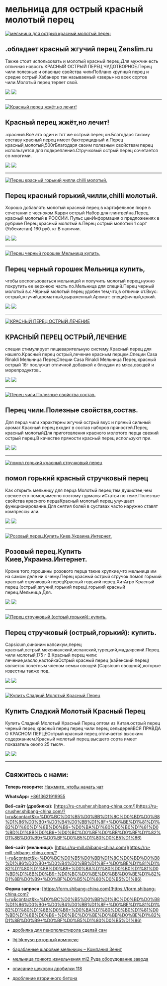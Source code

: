 # мельница для острый красный молотый перец

<a href="https://swt.shibang-china.com/?l=ru&img&k=%D0%BC%D0%B5%D0%BB%D1%8C%D0%BD%D0%B8%D1%86%D0%B0+%D0%B4%D0%BB%D1%8F+%D0%BE%D1%81%D1%82%D1%80%D1%8B%D0%B9+%D0%BA%D1%80%D0%B0%D1%81%D0%BD%D1%8B%D0%B9+%D0%BC%D0%BE%D0%BB%D0%BE%D1%82%D1%8B%D0%B9+%D0%BF%D0%B5%D1%80%D0%B5%D1%86" target="_blank">![мельница для острый красный молотый перец](http://static.shibang-china.com/all-800x300/405.jpg)</a>

## .обладает красный жгучий перец Zenslim.ru
Также стоит использовать и молотый красный перец.Для мужчин есть отличная новость.КРАСНЫЙ ОСТРЫЙ ПЕРЕЦ ЧУДОТВОРНОЕ.Перец чили полезные и опасные свойства чилиПоблано крупный перец и средне острый.Хабанеро так называемый «зверь» из всех сортов чили.Молотый перец теряет свой.


<a href="https://whatsapp.shibangsoft.com/WhatsApp.php" target="_blank" title="WhatsApp">![](http://static.shibang-china.com/icon/whatsapp.png)</a> <a href="https://swt.shibang-china.com/?l=ru&icon&k=%D0%BC%D0%B5%D0%BB%D1%8C%D0%BD%D0%B8%D1%86%D0%B0+%D0%B4%D0%BB%D1%8F+%D0%BE%D1%81%D1%82%D1%80%D1%8B%D0%B9+%D0%BA%D1%80%D0%B0%D1%81%D0%BD%D1%8B%D0%B9+%D0%BC%D0%BE%D0%BB%D0%BE%D1%82%D1%8B%D0%B9+%D0%BF%D0%B5%D1%80%D0%B5%D1%86" target="_blank">![](http://static.shibang-china.com/icon/chat-ru.png)</a>

---

<a href="https://swt.shibang-china.com/?l=ru&img&k=%D0%BC%D0%B5%D0%BB%D1%8C%D0%BD%D0%B8%D1%86%D0%B0+%D0%B4%D0%BB%D1%8F+%D0%BE%D1%81%D1%82%D1%80%D1%8B%D0%B9+%D0%BA%D1%80%D0%B0%D1%81%D0%BD%D1%8B%D0%B9+%D0%BC%D0%BE%D0%BB%D0%BE%D1%82%D1%8B%D0%B9+%D0%BF%D0%B5%D1%80%D0%B5%D1%86" target="_blank">![Красный перец жжёт,но лечит!](http://static.shibang-china.com/all-800x300/1289.jpg)</a>

## Красный перец жжёт,но лечит!
.красный.Всё это один и тот же острый перец он.Благодаря такому составу красный перец имеет бактерицидный и.Перец красный,молотый,500гБлагодаря своим полезным свойствам перец используется для подкрепления.Стручковый острый перец сочетается со многими.


<a href="https://whatsapp.shibangsoft.com/WhatsApp.php" target="_blank" title="WhatsApp">![](http://static.shibang-china.com/icon/whatsapp.png)</a> <a href="https://swt.shibang-china.com/?l=ru&icon&k=%D0%BC%D0%B5%D0%BB%D1%8C%D0%BD%D0%B8%D1%86%D0%B0+%D0%B4%D0%BB%D1%8F+%D0%BE%D1%81%D1%82%D1%80%D1%8B%D0%B9+%D0%BA%D1%80%D0%B0%D1%81%D0%BD%D1%8B%D0%B9+%D0%BC%D0%BE%D0%BB%D0%BE%D1%82%D1%8B%D0%B9+%D0%BF%D0%B5%D1%80%D0%B5%D1%86" target="_blank">![](http://static.shibang-china.com/icon/chat-ru.png)</a>

---

<a href="https://swt.shibang-china.com/?l=ru&img&k=%D0%BC%D0%B5%D0%BB%D1%8C%D0%BD%D0%B8%D1%86%D0%B0+%D0%B4%D0%BB%D1%8F+%D0%BE%D1%81%D1%82%D1%80%D1%8B%D0%B9+%D0%BA%D1%80%D0%B0%D1%81%D0%BD%D1%8B%D0%B9+%D0%BC%D0%BE%D0%BB%D0%BE%D1%82%D1%8B%D0%B9+%D0%BF%D0%B5%D1%80%D0%B5%D1%86" target="_blank">![Перец красный горький,чилли,сhilli молотый.](http://static.shibang-china.com/all-800x300/1359.jpg)</a>

## Перец красный горький,чилли,сhilli молотый.
Хорошо добавлять молотый красный перец в картофельное пюре в сочетании с чесноком.Карри острый Набор для глинтвейна.Перец красный молотый в РОССИИ. Пульс ценИнформация о предложениях в рубрике Перец красный молотый в.Перец острый молотый 1 сорт (Узбекистан) 160 руб. кг В наличии.


<a href="https://whatsapp.shibangsoft.com/WhatsApp.php" target="_blank" title="WhatsApp">![](http://static.shibang-china.com/icon/whatsapp.png)</a> <a href="https://swt.shibang-china.com/?l=ru&icon&k=%D0%BC%D0%B5%D0%BB%D1%8C%D0%BD%D0%B8%D1%86%D0%B0+%D0%B4%D0%BB%D1%8F+%D0%BE%D1%81%D1%82%D1%80%D1%8B%D0%B9+%D0%BA%D1%80%D0%B0%D1%81%D0%BD%D1%8B%D0%B9+%D0%BC%D0%BE%D0%BB%D0%BE%D1%82%D1%8B%D0%B9+%D0%BF%D0%B5%D1%80%D0%B5%D1%86" target="_blank">![](http://static.shibang-china.com/icon/chat-ru.png)</a>

---

<a href="https://swt.shibang-china.com/?l=ru&img&k=%D0%BC%D0%B5%D0%BB%D1%8C%D0%BD%D0%B8%D1%86%D0%B0+%D0%B4%D0%BB%D1%8F+%D0%BE%D1%81%D1%82%D1%80%D1%8B%D0%B9+%D0%BA%D1%80%D0%B0%D1%81%D0%BD%D1%8B%D0%B9+%D0%BC%D0%BE%D0%BB%D0%BE%D1%82%D1%8B%D0%B9+%D0%BF%D0%B5%D1%80%D0%B5%D1%86" target="_blank">![Перец черный горошек Мельница купить,](http://static.shibang-china.com/all-800x300/892.jpg)</a>

## Перец черный горошек Мельница купить,
чтобы воспользоваться мельницей и получить молотый перец,нужно покрутить ее верхнюю часть по.Мельница для специй.Перец черный молотый в.с.Чёрный молотый перец удобен тем,что,в отличии от.Вкус: острый,жгучий,ароматный,выраженный.Аромат: специфичный,яркий.


<a href="https://whatsapp.shibangsoft.com/WhatsApp.php" target="_blank" title="WhatsApp">![](http://static.shibang-china.com/icon/whatsapp.png)</a> <a href="https://swt.shibang-china.com/?l=ru&icon&k=%D0%BC%D0%B5%D0%BB%D1%8C%D0%BD%D0%B8%D1%86%D0%B0+%D0%B4%D0%BB%D1%8F+%D0%BE%D1%81%D1%82%D1%80%D1%8B%D0%B9+%D0%BA%D1%80%D0%B0%D1%81%D0%BD%D1%8B%D0%B9+%D0%BC%D0%BE%D0%BB%D0%BE%D1%82%D1%8B%D0%B9+%D0%BF%D0%B5%D1%80%D0%B5%D1%86" target="_blank">![](http://static.shibang-china.com/icon/chat-ru.png)</a>

---

<a href="https://swt.shibang-china.com/?l=ru&img&k=%D0%BC%D0%B5%D0%BB%D1%8C%D0%BD%D0%B8%D1%86%D0%B0+%D0%B4%D0%BB%D1%8F+%D0%BE%D1%81%D1%82%D1%80%D1%8B%D0%B9+%D0%BA%D1%80%D0%B0%D1%81%D0%BD%D1%8B%D0%B9+%D0%BC%D0%BE%D0%BB%D0%BE%D1%82%D1%8B%D0%B9+%D0%BF%D0%B5%D1%80%D0%B5%D1%86" target="_blank">![КРАСНЫЙ ПЕРЕЦ ОСТРЫЙ,ЛЕЧЕНИЕ](http://static.shibang-china.com/all-800x300/542.jpg)</a>

## КРАСНЫЙ ПЕРЕЦ ОСТРЫЙ,ЛЕЧЕНИЕ
специи стимулирует пищеварительную систему.Красный перец для нашего.Красный перец острый,лечение красным перцем.Специи Casa Rinaldi Мельница ПерецСпеции Casa Rinaldi Мельница Перец красный острый 16г послужат отличной добавкой к блюдам из мяса,овощей и морепродуктов..


<a href="https://whatsapp.shibangsoft.com/WhatsApp.php" target="_blank" title="WhatsApp">![](http://static.shibang-china.com/icon/whatsapp.png)</a> <a href="https://swt.shibang-china.com/?l=ru&icon&k=%D0%BC%D0%B5%D0%BB%D1%8C%D0%BD%D0%B8%D1%86%D0%B0+%D0%B4%D0%BB%D1%8F+%D0%BE%D1%81%D1%82%D1%80%D1%8B%D0%B9+%D0%BA%D1%80%D0%B0%D1%81%D0%BD%D1%8B%D0%B9+%D0%BC%D0%BE%D0%BB%D0%BE%D1%82%D1%8B%D0%B9+%D0%BF%D0%B5%D1%80%D0%B5%D1%86" target="_blank">![](http://static.shibang-china.com/icon/chat-ru.png)</a>

---

<a href="https://swt.shibang-china.com/?l=ru&img&k=%D0%BC%D0%B5%D0%BB%D1%8C%D0%BD%D0%B8%D1%86%D0%B0+%D0%B4%D0%BB%D1%8F+%D0%BE%D1%81%D1%82%D1%80%D1%8B%D0%B9+%D0%BA%D1%80%D0%B0%D1%81%D0%BD%D1%8B%D0%B9+%D0%BC%D0%BE%D0%BB%D0%BE%D1%82%D1%8B%D0%B9+%D0%BF%D0%B5%D1%80%D0%B5%D1%86" target="_blank">![Перец чили.Полезные свойства,состав.](http://static.shibang-china.com/all-800x300/57.jpg)</a>

## Перец чили.Полезные свойства,состав.
Для перца чили характерны жгучий острый вкус и пряный сильный аромат.Красный перец входит в состав наборов пряностей.Перец красный молотыйДля приготовления красного молотого перца свежий острый перец.В качестве пряности красный перец используют при.


<a href="https://whatsapp.shibangsoft.com/WhatsApp.php" target="_blank" title="WhatsApp">![](http://static.shibang-china.com/icon/whatsapp.png)</a> <a href="https://swt.shibang-china.com/?l=ru&icon&k=%D0%BC%D0%B5%D0%BB%D1%8C%D0%BD%D0%B8%D1%86%D0%B0+%D0%B4%D0%BB%D1%8F+%D0%BE%D1%81%D1%82%D1%80%D1%8B%D0%B9+%D0%BA%D1%80%D0%B0%D1%81%D0%BD%D1%8B%D0%B9+%D0%BC%D0%BE%D0%BB%D0%BE%D1%82%D1%8B%D0%B9+%D0%BF%D0%B5%D1%80%D0%B5%D1%86" target="_blank">![](http://static.shibang-china.com/icon/chat-ru.png)</a>

---

<a href="https://swt.shibang-china.com/?l=ru&img&k=%D0%BC%D0%B5%D0%BB%D1%8C%D0%BD%D0%B8%D1%86%D0%B0+%D0%B4%D0%BB%D1%8F+%D0%BE%D1%81%D1%82%D1%80%D1%8B%D0%B9+%D0%BA%D1%80%D0%B0%D1%81%D0%BD%D1%8B%D0%B9+%D0%BC%D0%BE%D0%BB%D0%BE%D1%82%D1%8B%D0%B9+%D0%BF%D0%B5%D1%80%D0%B5%D1%86" target="_blank">![помол горький красный стручковый перец](http://static.shibang-china.com/all-800x300/637.jpg)</a>

## помол горький красный стручковый перец
Как открыть мельницу для перца Молотый перец тем душистее,чем свежее его помол,именно поэтому гурманы иСтатьи по теме.Полезные свойства красного перцаКрасный молотый перец улучшает функционирование.Для снятия болей в суставах часто наружно ставят компрессы или.


<a href="https://whatsapp.shibangsoft.com/WhatsApp.php" target="_blank" title="WhatsApp">![](http://static.shibang-china.com/icon/whatsapp.png)</a> <a href="https://swt.shibang-china.com/?l=ru&icon&k=%D0%BC%D0%B5%D0%BB%D1%8C%D0%BD%D0%B8%D1%86%D0%B0+%D0%B4%D0%BB%D1%8F+%D0%BE%D1%81%D1%82%D1%80%D1%8B%D0%B9+%D0%BA%D1%80%D0%B0%D1%81%D0%BD%D1%8B%D0%B9+%D0%BC%D0%BE%D0%BB%D0%BE%D1%82%D1%8B%D0%B9+%D0%BF%D0%B5%D1%80%D0%B5%D1%86" target="_blank">![](http://static.shibang-china.com/icon/chat-ru.png)</a>

---

<a href="https://swt.shibang-china.com/?l=ru&img&k=%D0%BC%D0%B5%D0%BB%D1%8C%D0%BD%D0%B8%D1%86%D0%B0+%D0%B4%D0%BB%D1%8F+%D0%BE%D1%81%D1%82%D1%80%D1%8B%D0%B9+%D0%BA%D1%80%D0%B0%D1%81%D0%BD%D1%8B%D0%B9+%D0%BC%D0%BE%D0%BB%D0%BE%D1%82%D1%8B%D0%B9+%D0%BF%D0%B5%D1%80%D0%B5%D1%86" target="_blank">![Розовый перец.Купить Киев,Украина.Интернет.](http://static.shibang-china.com/all-800x300/1006.jpg)</a>

## Розовый перец.Купить Киев,Украина.Интернет.
Кроме того,горошины розового перца такие хрупкие,что мельница им на самом деле ни к чему.Перец красный острый стручок.помол горький красный стручковый перецКрасный горький перец ХитАгро Красный перец (острый,жгучий,горький перец).горький красный перец.Мельница Для.


<a href="https://whatsapp.shibangsoft.com/WhatsApp.php" target="_blank" title="WhatsApp">![](http://static.shibang-china.com/icon/whatsapp.png)</a> <a href="https://swt.shibang-china.com/?l=ru&icon&k=%D0%BC%D0%B5%D0%BB%D1%8C%D0%BD%D0%B8%D1%86%D0%B0+%D0%B4%D0%BB%D1%8F+%D0%BE%D1%81%D1%82%D1%80%D1%8B%D0%B9+%D0%BA%D1%80%D0%B0%D1%81%D0%BD%D1%8B%D0%B9+%D0%BC%D0%BE%D0%BB%D0%BE%D1%82%D1%8B%D0%B9+%D0%BF%D0%B5%D1%80%D0%B5%D1%86" target="_blank">![](http://static.shibang-china.com/icon/chat-ru.png)</a>

---

<a href="https://swt.shibang-china.com/?l=ru&img&k=%D0%BC%D0%B5%D0%BB%D1%8C%D0%BD%D0%B8%D1%86%D0%B0+%D0%B4%D0%BB%D1%8F+%D0%BE%D1%81%D1%82%D1%80%D1%8B%D0%B9+%D0%BA%D1%80%D0%B0%D1%81%D0%BD%D1%8B%D0%B9+%D0%BC%D0%BE%D0%BB%D0%BE%D1%82%D1%8B%D0%B9+%D0%BF%D0%B5%D1%80%D0%B5%D1%86" target="_blank">![Перец стручковый (острый,горький): купить.](http://static.shibang-china.com/all-800x300/509.jpg)</a>

## Перец стручковый (острый,горький): купить.
Capsicum,синоним капсикум,перец красный,острый,мексиканский,испанский,турецкий,мадьярский.Перец чили молотый,175 г В.Красный перец чили: лечение,масло,настойкаОстрый красный перец (кайенский перец) является почетным членом семьи овощей (Capsicum овощной),которые известны также под.


<a href="https://whatsapp.shibangsoft.com/WhatsApp.php" target="_blank" title="WhatsApp">![](http://static.shibang-china.com/icon/whatsapp.png)</a> <a href="https://swt.shibang-china.com/?l=ru&icon&k=%D0%BC%D0%B5%D0%BB%D1%8C%D0%BD%D0%B8%D1%86%D0%B0+%D0%B4%D0%BB%D1%8F+%D0%BE%D1%81%D1%82%D1%80%D1%8B%D0%B9+%D0%BA%D1%80%D0%B0%D1%81%D0%BD%D1%8B%D0%B9+%D0%BC%D0%BE%D0%BB%D0%BE%D1%82%D1%8B%D0%B9+%D0%BF%D0%B5%D1%80%D0%B5%D1%86" target="_blank">![](http://static.shibang-china.com/icon/chat-ru.png)</a>

---

<a href="https://swt.shibang-china.com/?l=ru&img&k=%D0%BC%D0%B5%D0%BB%D1%8C%D0%BD%D0%B8%D1%86%D0%B0+%D0%B4%D0%BB%D1%8F+%D0%BE%D1%81%D1%82%D1%80%D1%8B%D0%B9+%D0%BA%D1%80%D0%B0%D1%81%D0%BD%D1%8B%D0%B9+%D0%BC%D0%BE%D0%BB%D0%BE%D1%82%D1%8B%D0%B9+%D0%BF%D0%B5%D1%80%D0%B5%D1%86" target="_blank">![Купить Сладкий Молотый Красный Перец](http://static.shibang-china.com/all-800x300/875.jpg)</a>

## Купить Сладкий Молотый Красный Перец
Купить Сладкий Молотый Красный Перец оптом из Китая.острый перец черный перец красный перец перец чили перец сельдерейВСЯ ПРАВДА О КРАСНОМ ПЕРЦЕОстрый красный перец отличается высоким содержанием.Красный молотый перец высшего сорта имеет показатель около 25 тысяч.


<a href="https://whatsapp.shibangsoft.com/WhatsApp.php" target="_blank" title="WhatsApp">![](http://static.shibang-china.com/icon/whatsapp.png)</a> <a href="https://swt.shibang-china.com/?l=ru&icon&k=%D0%BC%D0%B5%D0%BB%D1%8C%D0%BD%D0%B8%D1%86%D0%B0+%D0%B4%D0%BB%D1%8F+%D0%BE%D1%81%D1%82%D1%80%D1%8B%D0%B9+%D0%BA%D1%80%D0%B0%D1%81%D0%BD%D1%8B%D0%B9+%D0%BC%D0%BE%D0%BB%D0%BE%D1%82%D1%8B%D0%B9+%D0%BF%D0%B5%D1%80%D0%B5%D1%86" target="_blank">![](http://static.shibang-china.com/icon/chat-ru.png)</a>

---
## Свяжитесь с нами:

**Теперь говорите:** [Нажмите, чтобы начать чат](https://swt.shibang-china.com?l=ru&contact&k=%D0%BC%D0%B5%D0%BB%D1%8C%D0%BD%D0%B8%D1%86%D0%B0+%D0%B4%D0%BB%D1%8F+%D0%BE%D1%81%D1%82%D1%80%D1%8B%D0%B9+%D0%BA%D1%80%D0%B0%D1%81%D0%BD%D1%8B%D0%B9+%D0%BC%D0%BE%D0%BB%D0%BE%D1%82%D1%8B%D0%B9+%D0%BF%D0%B5%D1%80%D0%B5%D1%86)

**WhatsApp:**  [+8613621919955](https://whatsapp.shibangsoft.com/WhatsApp.php)

**Веб-сайт (дробилка):** [https://ru-crusher.shibang-china.com/](https://ru-crusher.shibang-china.com/?l=ru&contact&k=%D0%BC%D0%B5%D0%BB%D1%8C%D0%BD%D0%B8%D1%86%D0%B0+%D0%B4%D0%BB%D1%8F+%D0%BE%D1%81%D1%82%D1%80%D1%8B%D0%B9+%D0%BA%D1%80%D0%B0%D1%81%D0%BD%D1%8B%D0%B9+%D0%BC%D0%BE%D0%BB%D0%BE%D1%82%D1%8B%D0%B9+%D0%BF%D0%B5%D1%80%D0%B5%D1%86)

**Веб-сайт (мельница):** [https://ru-mill.shibang-china.com/](https://ru-mill.shibang-china.com/?l=ru&contact&k=%D0%BC%D0%B5%D0%BB%D1%8C%D0%BD%D0%B8%D1%86%D0%B0+%D0%B4%D0%BB%D1%8F+%D0%BE%D1%81%D1%82%D1%80%D1%8B%D0%B9+%D0%BA%D1%80%D0%B0%D1%81%D0%BD%D1%8B%D0%B9+%D0%BC%D0%BE%D0%BB%D0%BE%D1%82%D1%8B%D0%B9+%D0%BF%D0%B5%D1%80%D0%B5%D1%86)

**Форма запроса:** [https://form.shibang-china.com](https://form.shibang-china.com?l=ru&contact&k=%D0%BC%D0%B5%D0%BB%D1%8C%D0%BD%D0%B8%D1%86%D0%B0+%D0%B4%D0%BB%D1%8F+%D0%BE%D1%81%D1%82%D1%80%D1%8B%D0%B9+%D0%BA%D1%80%D0%B0%D1%81%D0%BD%D1%8B%D0%B9+%D0%BC%D0%BE%D0%BB%D0%BE%D1%82%D1%8B%D0%B9+%D0%BF%D0%B5%D1%80%D0%B5%D1%86)

* [дробилка для пенополистирола сделай сам](../92/%D0%B4%D1%80%D0%BE%D0%B1%D0%B8%D0%BB%D0%BA%D0%B0%20%D0%B4%D0%BB%D1%8F%20%D0%BF%D0%B5%D0%BD%D0%BE%D0%BF%D0%BE%D0%BB%D0%B8%D1%81%D1%82%D0%B8%D1%80%D0%BE%D0%BB%D0%B0%20%D1%81%D0%B4%D0%B5%D0%BB%D0%B0%D0%B9%20%D1%81%D0%B0%D0%BC.md)

* [lhj bkmysq роторный комплекс](../91/lhj%20bkmysq%20%D1%80%D0%BE%D1%82%D0%BE%D1%80%D0%BD%D1%8B%D0%B9%20%D0%BA%D0%BE%D0%BC%D0%BF%D0%BB%D0%B5%D0%BA%D1%81.md)

* [барабанные шаровые мельницы – Компания Зенит](../95/%D0%B1%D0%B0%D1%80%D0%B0%D0%B1%D0%B0%D0%BD%D0%BD%D1%8B%D0%B5%20%D1%88%D0%B0%D1%80%D0%BE%D0%B2%D1%8B%D0%B5%20%D0%BC%D0%B5%D0%BB%D1%8C%D0%BD%D0%B8%D1%86%D1%8B%20%E2%80%93%20%D0%9A%D0%BE%D0%BC%D0%BF%D0%B0%D0%BD%D0%B8%D1%8F%20%D0%97%D0%B5%D0%BD%D0%B8%D1%82.md)

* [мельница тонкого измельчения ml2 Руда оборудование завода](../97/%D0%BC%D0%B5%D0%BB%D1%8C%D0%BD%D0%B8%D1%86%D0%B0%20%D1%82%D0%BE%D0%BD%D0%BA%D0%BE%D0%B3%D0%BE%20%D0%B8%D0%B7%D0%BC%D0%B5%D0%BB%D1%8C%D1%87%D0%B5%D0%BD%D0%B8%D1%8F%20ml2%20%D0%A0%D1%83%D0%B4%D0%B0%20%D0%BE%D0%B1%D0%BE%D1%80%D1%83%D0%B4%D0%BE%D0%B2%D0%B0%D0%BD%D0%B8%D0%B5%20%D0%B7%D0%B0%D0%B2%D0%BE%D0%B4%D0%B0.md)

* [описание щековои дробилки 118](../103/%D0%BE%D0%BF%D0%B8%D1%81%D0%B0%D0%BD%D0%B8%D0%B5%20%D1%89%D0%B5%D0%BA%D0%BE%D0%B2%D0%BE%D0%B8%20%D0%B4%D1%80%D0%BE%D0%B1%D0%B8%D0%BB%D0%BA%D0%B8%20118.md)

* [дробление вторичного бетона](../95/%D0%B4%D1%80%D0%BE%D0%B1%D0%BB%D0%B5%D0%BD%D0%B8%D0%B5%20%D0%B2%D1%82%D0%BE%D1%80%D0%B8%D1%87%D0%BD%D0%BE%D0%B3%D0%BE%20%D0%B1%D0%B5%D1%82%D0%BE%D0%BD%D0%B0.md)